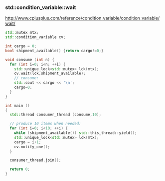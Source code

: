 ### std::condition_variable::wait  
http://www.cplusplus.com/reference/condition_variable/condition_variable/wait/  
```cpp
std::mutex mtx;
std::condition_variable cv;

int cargo = 0;
bool shipment_available() {return cargo!=0;}

void consume (int n) {
  for (int i=0; i<n; ++i) {
    std::unique_lock<std::mutex> lck(mtx);
    cv.wait(lck,shipment_available);
    // consume:
    std::cout << cargo << '\n';
    cargo=0;
  }
}

int main ()
{
  std::thread consumer_thread (consume,10);

  // produce 10 items when needed:
  for (int i=0; i<10; ++i) {
    while (shipment_available()) std::this_thread::yield();
    std::unique_lock<std::mutex> lck(mtx);
    cargo = i+1;
    cv.notify_one();
  }

  consumer_thread.join();

  return 0;
}


```
